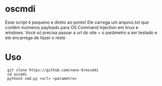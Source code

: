 # oscmdi

Esse script é pequeno e direto ao ponto!
Ele carrega um arquivo.txt  que contém inúmeros payloads para OS Command Injection em linux e windows.
Você só precisa passar a url do site + o parâmetro a ser testado e ele encarrega de fazer o resto

# Uso

     git clone https://github.com/nano-9/oscmdi
     cd oscmdi
     python3 cmd.py <url> <parametro>
